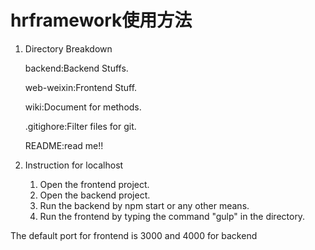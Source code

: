 # hrframework使用方法

1.  Directory Breakdown

    backend:Backend Stuffs.

    web-weixin:Frontend Stuff.

    wiki:Document for methods.

    .gitighore:Filter files for git.

    README:read me!!

1.  Instruction for localhost 
    1.  Open the frontend project.
    2.  Open the backend project.
    3.  Run the backend by npm start or any other means.
    4.  Run the frontend by typing the command "gulp" in the directory.
    
The default port for frontend is 3000
and 4000 for backend 

